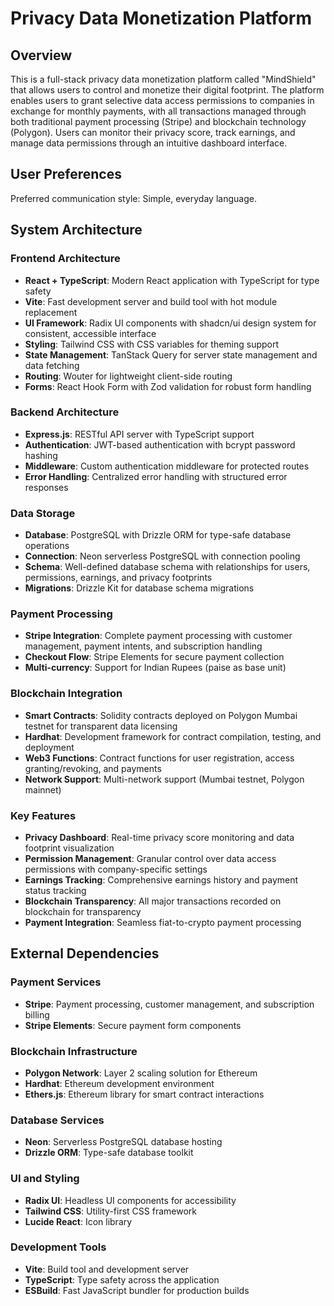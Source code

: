 # Privacy Data Monetization Platform

## Overview

This is a full-stack privacy data monetization platform called "MindShield" that allows users to control and monetize their digital footprint. The platform enables users to grant selective data access permissions to companies in exchange for monthly payments, with all transactions managed through both traditional payment processing (Stripe) and blockchain technology (Polygon). Users can monitor their privacy score, track earnings, and manage data permissions through an intuitive dashboard interface.

## User Preferences

Preferred communication style: Simple, everyday language.

## System Architecture

### Frontend Architecture
- **React + TypeScript**: Modern React application with TypeScript for type safety
- **Vite**: Fast development server and build tool with hot module replacement
- **UI Framework**: Radix UI components with shadcn/ui design system for consistent, accessible interface
- **Styling**: Tailwind CSS with CSS variables for theming support
- **State Management**: TanStack Query for server state management and data fetching
- **Routing**: Wouter for lightweight client-side routing
- **Forms**: React Hook Form with Zod validation for robust form handling

### Backend Architecture
- **Express.js**: RESTful API server with TypeScript support
- **Authentication**: JWT-based authentication with bcrypt password hashing
- **Middleware**: Custom authentication middleware for protected routes
- **Error Handling**: Centralized error handling with structured error responses

### Data Storage
- **Database**: PostgreSQL with Drizzle ORM for type-safe database operations
- **Connection**: Neon serverless PostgreSQL with connection pooling
- **Schema**: Well-defined database schema with relationships for users, permissions, earnings, and privacy footprints
- **Migrations**: Drizzle Kit for database schema migrations

### Payment Processing
- **Stripe Integration**: Complete payment processing with customer management, payment intents, and subscription handling
- **Checkout Flow**: Stripe Elements for secure payment collection
- **Multi-currency**: Support for Indian Rupees (paise as base unit)

### Blockchain Integration
- **Smart Contracts**: Solidity contracts deployed on Polygon Mumbai testnet for transparent data licensing
- **Hardhat**: Development framework for contract compilation, testing, and deployment
- **Web3 Functions**: Contract functions for user registration, access granting/revoking, and payments
- **Network Support**: Multi-network support (Mumbai testnet, Polygon mainnet)

### Key Features
- **Privacy Dashboard**: Real-time privacy score monitoring and data footprint visualization
- **Permission Management**: Granular control over data access permissions with company-specific settings
- **Earnings Tracking**: Comprehensive earnings history and payment status tracking
- **Blockchain Transparency**: All major transactions recorded on blockchain for transparency
- **Payment Integration**: Seamless fiat-to-crypto payment processing

## External Dependencies

### Payment Services
- **Stripe**: Payment processing, customer management, and subscription billing
- **Stripe Elements**: Secure payment form components

### Blockchain Infrastructure
- **Polygon Network**: Layer 2 scaling solution for Ethereum
- **Hardhat**: Ethereum development environment
- **Ethers.js**: Ethereum library for smart contract interactions

### Database Services
- **Neon**: Serverless PostgreSQL database hosting
- **Drizzle ORM**: Type-safe database toolkit

### UI and Styling
- **Radix UI**: Headless UI components for accessibility
- **Tailwind CSS**: Utility-first CSS framework
- **Lucide React**: Icon library

### Development Tools
- **Vite**: Build tool and development server
- **TypeScript**: Type safety across the application
- **ESBuild**: Fast JavaScript bundler for production builds